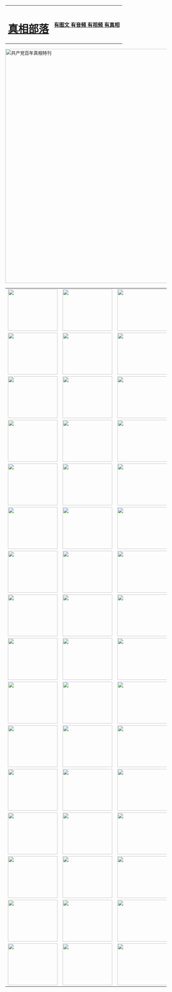 <table>
<tr>

<td>
	<H1><a href="http://77.gotdns.org/zx/">真相部落</a></H1>
</td>
<td>
	<H4><a href="http://77.gotdns.org/zx/">有图文 有音频 有视频 有真相</a></H4>
</td>
</tr>
</table>

 <div ><a href="http://77.gotdns.org/zx/bngcd/"><img src="http://77.gotdns.org/zx/bngcd/gcdbnzx.jpg" width="730"  border="0" alt="共产党百年真相特刊"></a></div>

<table>
<tr>
	<td><a href="http://77.gotdns.org/xtr/107/"><img  src ="http://77.gotdns.org/pic/2017/02/107.jpg" width="155px" height="130px"></a></td>
	<td><a href="http://77.gotdns.org/xtr/829/"><img src ="http://77.gotdns.org/pic/2017/02/829.jpg" width="155px" height="130px"></a></td>
	<td><a href="http://77.gotdns.org/xtr/69/"><img  src ="http://77.gotdns.org/pic/2017/02/69.jpg" width="155px" height="130px"></a></td>
	<td><a href="http://77.gotdns.org/xtr/99/"><img  src ="http://77.gotdns.org/pic/2017/02/99.jpg" width="155px" height="130px"></a></td>
</tr>
<tr>
	<td><a href="http://77.gotdns.org/xtr/40/"><img  src ="http://77.gotdns.org/pic/2017/02/40.jpg" width="155px" height="130px"></a></td>
	<td><a href="http://77.gotdns.org/xtr/20/"><img  src ="http://77.gotdns.org/pic/2017/02/20.jpg" width="155px" height="130px"></a></td>
	<td><a href="http://77.gotdns.org/xtr/81/"><img  src ="http://77.gotdns.org/pic/2017/02/81.jpg" width="155px" height="130px"></a></td>
	<td><a href="http://77.gotdns.org/xtr/2/"><img  src ="http://77.gotdns.org/pic/2017/02/2.jpg" width="155px" height="130px"></a></td>
</tr>
<tr>
	<td><a href="http://77.gotdns.org/xtr/86/"><img  src ="http://77.gotdns.org/pic/2017/02/86.jpg" width="155px" height="130px"></a></td>
	<td><a href="http://77.gotdns.org/xtr/109/"><img  src ="http://77.gotdns.org/pic/2017/02/109.jpg" width="155px" height="130px"></a></td>
	<td><a href="http://77.gotdns.org/xtr/1378/"><img  src ="http://77.gotdns.org/pic/2017/02/1378.jpg" width="155px" height="130px"></a></td>
	<td><a href="http://77.gotdns.org/xtr/57/"><img  src ="http://77.gotdns.org/pic/2017/02/57.jpg" width="155px" height="130px"></a></td>
</tr>
<tr>
	<td><a href="http://77.gotdns.org/xtr/1219/"><img  src ="http://77.gotdns.org/pic/2017/02/1219.jpg" width="155px" height="130px"></a></td>
	<td><a href="http://77.gotdns.org/xtr/1220/"><img  src ="http://77.gotdns.org/pic/2017/02/1220.jpg" width="155px" height="130px"></a></td>
	<td><a href="http://77.gotdns.org/xtr/1221/"><img  src ="http://77.gotdns.org/pic/2017/02/1221.jpg" width="155px" height="130px"></a></td>
	<td><a href="http://77.gotdns.org/xtr/51/"><img  src ="http://77.gotdns.org/pic/2017/02/51.jpg" width="155px" height="130px"></a></td>
</tr>
<tr>
	<td><a href="http://77.gotdns.org/xtr/1055/"><img  src ="http://77.gotdns.org/pic/2017/02/1055.jpg" width="155px" height="130px"></a></td>
	<td><a href="http://77.gotdns.org/xtr/611/"><img  src ="http://77.gotdns.org/pic/2017/02/611.jpg" width="155px" height="130px"></a></td>
	<td><a href="http://77.gotdns.org/xtr/1121/"><img  src ="http://77.gotdns.org/pic/2017/02/1121.jpg" width="155px" height="130px"></a></td>
	<td><a href="http://77.gotdns.org/xtr/610/"><img  src ="http://77.gotdns.org/pic/2017/02/610.jpg" width="155px" height="130px"></a></td>
</tr>
<tr>
	<td><a href="http://77.gotdns.org/xtr/1128/"><img  src ="http://77.gotdns.org/pic/2017/02/1128.jpg" width="155px" height="130px"></a></td>
	<td><a href="http://77.gotdns.org/xtr/1395/"><img  src ="http://77.gotdns.org/pic/2017/02/1406.jpg" width="155px" height="130px"></a></td>
	<td><a href="http://77.gotdns.org/xtr/1407/"><img  src ="http://77.gotdns.org/pic/2017/02/1407.jpg" width="155px" height="130px"></a></td>
	<td><a href="http://77.gotdns.org/xtr/934/"><img  src ="http://77.gotdns.org/pic/2017/02/934.jpg" width="155px" height="130px"></a></td>
</tr>
<tr>
	<td><a href="http://77.gotdns.org/xtr/641/"><img  src ="http://77.gotdns.org/pic/2017/02/641.jpg" width="155px" height="130px"></a></td>
	<td><a href="http://77.gotdns.org/xtr/949/"><img  src ="http://77.gotdns.org/pic/2017/02/949.jpg" width="155px" height="130px"></a></td>
	<td><a href="http://77.gotdns.org/xtr/112/"><img  src ="http://77.gotdns.org/pic/2017/02/112.jpg" width="155px" height="130px"></a></td>
	<td><a href="http://77.gotdns.org/xtr/812/"><img  src ="http://77.gotdns.org/pic/2017/02/812.jpg" width="155px" height="130px"></a></td>
</tr>
<tr>
	<td><a href="http://77.gotdns.org/xtr/103/"><img  src ="http://77.gotdns.org/pic/2017/02/103.jpg" width="155px" height="130px"></a></td>
	<td><a href="http://77.gotdns.org/xtr/3/"><img  src ="http://77.gotdns.org/pic/2017/02/3.jpg" width="155px" height="130px"></a></td>
	<td><A href="http://77.gotdns.org/mp4/zx/2015/11/Lkmtt.mp4" target="_blank" title="莲开满天庭"><img  src="http://77.gotdns.org/pic/2015/11/Lkmtt3480_jssor.jpg"  width="155px" height="130px"></A></td>
	<td><A href="http://77.gotdns.org/mp4/zx/2015/11/2013513.mp4" target="_blank" title="飞旋的法轮"><img  src="http://77.gotdns.org/pic/2015/11/falun480_jssor.jpg"  width="155px" height="130px"></A></td>
</tr>
<tr>
	<td><A href="http://77.gotdns.org/mp4/zx/2015/11/NYParade.mp4" target="_blank" title="2004年4月10日法轮功纽约大游行"><img  src="http://77.gotdns.org/pic/2015/11/nyparade480_jssor.jpg"  width="155px" height="130px"></A></td>
	<td><A href="http://77.gotdns.org/mp4/news617/2015/05/WEB_s28093.mp4" target="_blank" title="2015年世界法轮大法日特别报导"><img  src="http://77.gotdns.org/pic/2015/11/p6752711a666997037_jssor.jpg"  width="155px" height="130px"></A></td>
	<td><A href="http://77.gotdns.org/mp4/news829/2015/11/30211_326650.mp4" target="_blank" title="沧州绑架案连审四天 民众抹泪称审好人"><img  src="http://77.gotdns.org/pic/2015/11/changzhou2480_jssor.jpg"  width="155px" height="130px"></A></td>
	<td><A href="http://77.gotdns.org/mp4/mhph/2015/10/changzhou.mp4" target="_blank" title="沧州真相--狮城血泪"><img  src="http://77.gotdns.org/pic/2015/11/changzhou480_jssor.jpg"  width="155px" height="130px"></A></td>
</tr>
<tr>
	<td><A href="http://77.gotdns.org/mp4/mhjd/mhjd_55.mp4" target="_blank" title="正义律师与无罪辩护"><img  src="http://77.gotdns.org/pic/2015/11/wzbh480_jssor.jpg"  width="155px" height="130px"></A></td>
	<td><A href="http://77.gotdns.org/mp4/zx/2015/11/layerkcs.mp4" target="_blank" title="中国的良心--高智晟律师"><img  src="http://77.gotdns.org/pic/2015/11/layerkcs2480_jssor.jpg"  width="155px" height="130px"></A></td>
	<td><A href="http://77.gotdns.org/mp4/mhph/2015/10/szxl.mp4" target="_blank" title="神州血泪--北京、大庆、广东、哈尔滨"><img  src="http://77.gotdns.org/pic/2015/11/szxl480_jssor.jpg"  width="155px" height="130px"></A></td>
	<td><A href="http://77.gotdns.org/mp4/zx/2015/11/TangShanFFXS.mp4" target="_blank" title="真相纪录片：凤凰新生"><img  src="http://77.gotdns.org/pic/2015/11/fhxs2480_jssor.jpg"  width="155px" height="130px"></A></td>
</tr>
<tr>
	<td><A href="http://77.gotdns.org/mp4/zx/2015/11/jidong.mp4" target="_blank" title="冀东监狱的罪恶"><img  src="http://77.gotdns.org/pic/2015/11/jidong480_jssor.jpg"  width="155px" height="130px"></A></td>
	<td><A href="http://77.gotdns.org/mp4/mhph/2015/10/tangshan.mp4" target="_blank" title="凤凰血泪"><img  src="http://77.gotdns.org/pic/2015/11/tangshan480_jssor.jpg"  width="155px" height="130px"></A>
					</div></td>
	<td>	<A href="http://77.gotdns.org/mp4/mhph/2015/10/zfxtzxl.mp4" target="_blank" title="政法系统罪行录--唐山篇"><img  src="http://77.gotdns.org/pic/2015/11/zfxtzxl480_jssor.jpg"  width="155px" height="130px"></A></td>
	<td><A href="http://77.gotdns.org/mp4/mhph/2015/10/QDBG.mp4" target="_blank" title="青岛悲歌"><img  src="http://77.gotdns.org/pic/2015/10/qdbg2480_jssor.jpg"  width="155px" height="130px"></A></td>
</tr>
<tr>
	<td><A href="http://77.gotdns.org/mp4/mhph/2015/10/huludao.mp4" target="_blank" title="葫芦岛永恒的见证"><img  src="http://77.gotdns.org/pic/2015/10/huludao480_jssor.jpg"  width="155px" height="130px"></A></td>
	<td><A href="http://77.gotdns.org/mp4/mhph/2015/10/qbzx.mp4" target="_blank" title="湖畔泉边听真相-济南泉城的传奇"><img  src="http://77.gotdns.org/pic/2015/10/hupan480_jssor.jpg"  width="155px" height="130px"></A></td>
	<td><A href="http://77.gotdns.org/mp4/mhph/2015/10/baoding_dvd_v2.mp4" target="_blank" title="燕赵悲歌"><img  src="http://77.gotdns.org/pic/2015/10/yzbg480_jssor.jpg"  width="155px" height="130px"></A></td>
	<td><A href="http://77.gotdns.org/mp4/zx/2015/11/meihuashi_complete_ED2.0.mp4" target="_blank" title="梅花诗完整版"><img  src="http://77.gotdns.org/pic/2015/11/mhs480_jssor.jpg"  width="155px" height="130px"></A></td>
</tr>
<tr>
	<td><A href="http://77.gotdns.org/mp4/zx/2015/11/fengbei512k.mp4" target="_blank" title="丰碑"><img  src="http://77.gotdns.org/pic/2015/11/fongbei480_jssor.jpg"  width="155px" height="130px"></A></td>
	<td><A href="http://77.gotdns.org/mp4/zx/2015/11/fytdxComplete.mp4" target="_blank" title="风雨天地行全集"><img  src="http://77.gotdns.org/pic/2015/11/fytdxWhite480_jssor.jpg"  width="155px" height="130px"></A></td>
	<td><A href="http://77.gotdns.org/mp4/zx/2015/11/JianZheng.mp4" target="_blank" title="见证"><img  src="http://77.gotdns.org/pic/2015/11/witness480_jssor.jpg"  width="155px" height="130px"></A></td>
	<td><A href="http://77.gotdns.org/mp4/mhph/2015/10/hcym.mp4" target="_blank" title="红朝阴谋"><img  src="http://77.gotdns.org/pic/2015/10/hcym480_jssor.jpg"  width="155px" height="130px"></A></td>
</tr>
<tr>
	<td><A href="http://77.gotdns.org/mp4/zx/2015/11/zfzxPalV3.mp4" target="_blank" title="是自焚还是骗局"><img  src="http://77.gotdns.org/pic/2015/11/zfzx4805_jssor.jpg"  width="155px" height="130px"></A></td>
	<td><A href="http://77.gotdns.org/mp4/zx/2015/11/lsdspMsyTd.mp4" target="_blank" title="历史的审判"><img  src="http://77.gotdns.org/pic/2015/11/lsdsp480_jssor.jpg"  width="155px" height="130px"></A></td>
	<td><A href="http://77.gotdns.org/mp4/news886/2015/11/concat886.mp4" target="_blank" title="一周全球控告江泽民"><img  src="http://77.gotdns.org/pic/2015/11/news886480_jssor.jpg"  width="155px" height="130px"></A></td>
	<td><A href="http://77.gotdns.org/mp4/news1378/2014/08/CQSD_s0_e4_v2_i0-CQSD_4-video.mp4" target="_blank" title="欧洲的抉择"><img  src="http://77.gotdns.org/pic/2015/11/p5143421a564166643-ss_jssor.jpg"  width="155px" height="130px"></A></td>
</tr>
<tr>
	<td><A href="http://77.gotdns.org/mp4/zx/2015/11/hk20150720parade.mp4" target="_blank" title="港法轮功反迫害大游行 大陆游客震撼"><img  src="http://77.gotdns.org/pic/2015/11/281098-ss_jssor.jpg"  width="155px" height="130px"></A></td>
	<td><A href="http://77.gotdns.org/mp4/zx/2015/11/20150720hkParade512k.mp4" target="_blank" title="香港法轮功720游行声援诉江潮"><img  src="http://77.gotdns.org/pic/2015/11/2015720parade480_jssor.jpg"  width="155px" height="130px"></A></td>
	<td><A href="http://77.gotdns.org/mp4/zx/2015/11/hktdc512.mp4" target="_blank" title="香港退党潮"><img  src="http://77.gotdns.org/pic/2015/11/hktdc480_jssor.jpg"  width="155px" height="130px"></A></td>
	<td><A href="http://77.gotdns.org/mp4/news413/2015/11/concat413.mp4" target="_blank" title="本月退党精选"><img  src="http://77.gotdns.org/pic/2015/11/tuidang480_jssor.jpg"  width="155px" height="130px"></A></td>
</tr>
<tr>
	<td><A href="http://77.gotdns.org/mp4/news823/2015/11/TSZG_British_1_QA_A_TSZG-61-1_XinHaoNianZuoZh_P617180.mp4" target="_blank" title="辛灏年：纪念《九评共产党》发表十周年演讲"><img  src="http://77.gotdns.org/pic/2015/11/xhn9p10480_jssor.jpg"  width="155px" height="130px"></A></td>
	<td><A href="http://77.gotdns.org/mp4/news57/2015/11/JPGCD8.mp4" target="_blank" title="【九评之八】评中国共产党的邪教本质"><img  src="http://77.gotdns.org/pic/2015/11/9pkcd8p480_jssor.jpg"  width="155px" height="130px"></A></td>
	<td><A href="http://77.gotdns.org/mp4/other/kao.Chih.Sheng_story.mp4"  target="_blank" title="超越恐惧:高智晟的故事"				style="font-size:20px;"><img src="http://77.gotdns.org/pic/2016/12/GZS201408070902.jpg"  width="155px" height="130px">
						</A></td>
	<td><A href="http://77.gotdns.org/mp4/zx/2016/11/oh10yearsInv.mp4"  target="_blank" title="纪录片《活摘 十年调查》完整版" style="font-size:20px;"><img src="http://77.gotdns.org/pic/2016/11/10yearsOHinv.jpg"  width="155px" height="130px">
						</A></td>
</tr>
</table>


